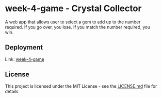 # week-4-game - Crystal Collector

A web app that allows user to select a gem to add up to the number required. If you go over, you lose. If you match the number required, you win.

## Deployment

Link: [week-4-game](https://marieajohnson.github.io/week-4-game/) <br>

## License

This project is licensed under the MIT License - see the [LICENSE.md](LICENSE.md) file for details
